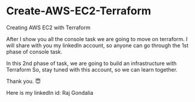 # Create-AWS-EC2-Terraform
Creating AWS EC2 with Terraform 

  After I show you all the console task we are going to move on terraform.
  I will share with you my linkedIn account, so anyone can go through the 1st phase of console task.

  In this 2nd phase of task, we are going to build an infrastructure with Terraform
  So, stay tuned with this account, so  we can learn together.
  
  Thank you. 😇

Here is my linkedIn id: Raj Gondalia
